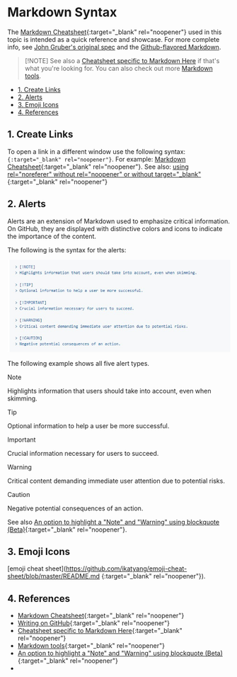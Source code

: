 # Markdown Syntax <!-- omit from toc -->

The [Markdown
Cheatsheet](https://github.com/adam-p/markdown-here/wiki/Markdown-Cheatsheet){:target="_blank"
rel="noopener"} used in this topic is intended as a quick reference and
showcase. For more complete info, see [John Gruber's original
spec](http://daringfireball.net/projects/markdown/) and the [Github-flavored
Markdown](http://github.github.com/github-flavored-markdown/).

> [!NOTE] See also a [Cheatsheet specific to Markdown
> Here](https://github.com/adam-p/markdown-here/wiki/Markdown-Here-Cheatsheet)
> if that's what you're looking for. You can also check out more [Markdown
> tools](https://github.com/adam-p/markdown-here/wiki/Other-Markdown-Tools).

- [1. Create Links](#1-create-links)
- [2. Alerts](#2-alerts)
- [3. Emoji Icons](#3-emoji-icons)
- [4. References](#4-references)

## 1. Create Links

To open a link in a different window use the following syntax:
`{:target="_blank" rel="noopener"}`.  For example: [Markdown
Cheatsheet](https://github.com/adam-p/markdown-here/wiki/Markdown-Cheatsheet){:target="_blank"
rel="noopener"}.  See also: [using rel="noreferer" without rel="noopener" or
without
target="_blank"](https://security.stackexchange.com/questions/241559/using-rel-noreferer-without-rel-noopener-or-without-target-blank){:target="_blank"
rel="noopener"}

<!--

-->

## 2. Alerts

Alerts are an extension of Markdown used to emphasize critical information. On GitHub, they are displayed with distinctive colors and icons to indicate the importance of the content.

The following is the syntax for the alerts:

![alert_syntax](../Resources/Images/GitHub/alert_syntax.jpg)

The following example shows all five alert types.

> [!NOTE]  
> Highlights information that users should take into account, even when skimming.

> [!TIP]
> Optional information to help a user be more successful.

> [!IMPORTANT]  
> Crucial information necessary for users to succeed.

> [!WARNING]  
> Critical content demanding immediate user attention due to potential risks.

> [!CAUTION]
> Negative potential consequences of an action.


See also [An option to highlight a "Note" and "Warning" using blockquote
(Beta)](https://github.com/orgs/community/discussions/16925){:target="_blank"
rel="noopener"}.

## 3. Emoji Icons

[emoji cheat sheet](https://github.com/ikatyang/emoji-cheat-sheet/blob/master/README.md {:target="_blank" rel="noopener"}).

## 4. References

- [Markdown
  Cheatsheet](https://github.com/adam-p/markdown-here/wiki/Markdown-Cheatsheet){:target="_blank" rel="noopener"}
- [Writing on GitHub](https://docs.github.com/en/get-started/writing-on-github){:target="_blank" rel="noopener"}
- [Cheatsheet specific to Markdown Here](https://github.com/adam-p/markdown-here/wiki/Markdown-Here-Cheatsheet){:target="_blank" rel="noopener"}
- [Markdown tools](https://github.com/adam-p/markdown-here/wiki/Other-Markdown-Tools){:target="_blank" rel="noopener"}
- [An option to highlight a "Note" and "Warning" using blockquote (Beta)](https://github.com/orgs/community/discussions/16925){:target="_blank" rel="noopener"}
-

